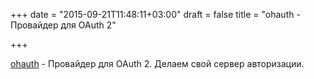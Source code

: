 +++
date = "2015-09-21T11:48:11+03:00"
draft = false
title = "ohauth - Провайдер для OAuth 2"

+++

<p><a href="https://github.com/disintegrator/ohauth">ohauth</a>&nbsp;- Провайдер для OAuth 2. Делаем свой сервер авторизации.</p>

